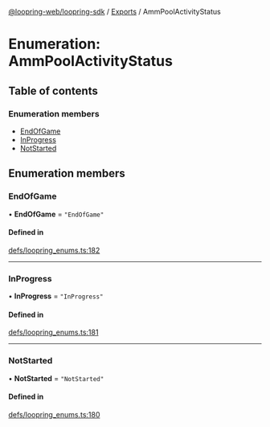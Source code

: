 [@loopring-web/loopring-sdk](../README.md) / [Exports](../modules.md) / AmmPoolActivityStatus

# Enumeration: AmmPoolActivityStatus

## Table of contents

### Enumeration members

- [EndOfGame](AmmPoolActivityStatus.md#endofgame)
- [InProgress](AmmPoolActivityStatus.md#inprogress)
- [NotStarted](AmmPoolActivityStatus.md#notstarted)

## Enumeration members

### EndOfGame

• **EndOfGame** = `"EndOfGame"`

#### Defined in

[defs/loopring_enums.ts:182](https://github.com/Loopring/loopring_sdk/blob/24fdf4c/src/defs/loopring_enums.ts#L182)

___

### InProgress

• **InProgress** = `"InProgress"`

#### Defined in

[defs/loopring_enums.ts:181](https://github.com/Loopring/loopring_sdk/blob/24fdf4c/src/defs/loopring_enums.ts#L181)

___

### NotStarted

• **NotStarted** = `"NotStarted"`

#### Defined in

[defs/loopring_enums.ts:180](https://github.com/Loopring/loopring_sdk/blob/24fdf4c/src/defs/loopring_enums.ts#L180)
